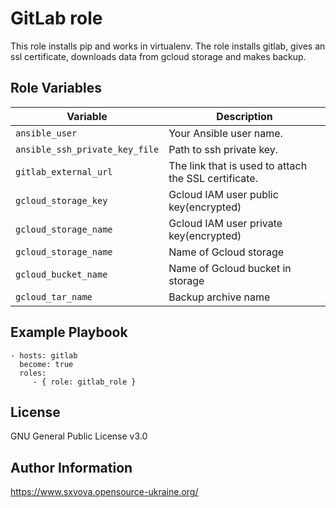 GitLab role
=========

This role installs pip and works in virtualenv. The role installs gitlab, gives an ssl certificate, downloads data from gcloud storage and makes backup.

Role Variables
----------------

| Variable                                                                                                                                        | Description                                                                                                                                                                                                                                              |
|-------------------------------------------------------------------------------------------------------------------------------------------------|----------------------------------------------------------------------------------------------------------------------------------------------------------------------------------------------------------------------------------------------------------|
| `ansible_user`                                                                                                                         | Your Ansible user name.|
| `ansible_ssh_private_key_file`                                                                                                          | Path to ssh private key. |
| `gitlab_external_url`                                                                                                                 | The link that is used to attach the SSL certificate. |
| `gcloud_storage_key`                                                                                                                   | Gcloud IAM user public key(encrypted)|
| `gcloud_storage_name`                                                                                                                 | Gcloud IAM user private key(encrypted) |
| `gcloud_storage_name`                                                                                                                 | Name of Gcloud storage  |
| `gcloud_bucket_name`                                                                                                                   | Name of Gcloud bucket in storage |
| `gcloud_tar_name`                                                                                                                     | Backup archive name |

Example Playbook
----------------

    - hosts: gitlab
      become: true
      roles:
         - { role: gitlab_role }

License
-------

GNU General Public License v3.0

Author Information
------------------

https://www.sxvova.opensource-ukraine.org/
